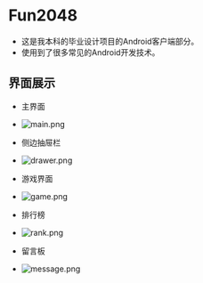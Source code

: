 # Fun2048
* 这是我本科的毕业设计项目的Android客户端部分。
* 使用到了很多常见的Android开发技术。

## 界面展示
* 主界面
* ![main.png](https://github.com/Boolleanl/Fun2048/blob/master/img/main.png)

* 侧边抽屉栏
* ![drawer.png](https://github.com/Boolleanl/Fun2048/blob/master/img/drawer.png)

* 游戏界面
* ![game.png](https://github.com/Boolleanl/Fun2048/blob/master/img/game.png)

* 排行榜
* ![rank.png](https://github.com/Boolleanl/Fun2048/blob/master/img/rank.png)

* 留言板
* ![message.png](https://github.com/Boolleanl/Fun2048/blob/master/img/message.png)